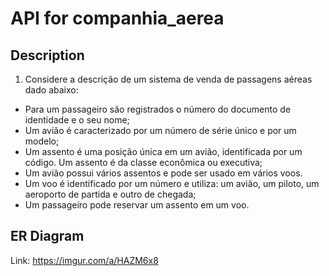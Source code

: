 # API for companhia_aerea

## Description

1. Considere a descrição de um sistema de venda de passagens aéreas dado abaixo:
* Para um passageiro são registrados o número do documento de identidade e o seu nome;
* Um avião é caracterizado por um número de série único e por um modelo;
* Um assento é uma posição única em um avião, identificada por um código. Um assento é da classe econômica ou executiva;
* Um avião possui vários assentos e pode ser usado em vários voos.
* Um voo é identificado por um número e utiliza: um avião, um piloto, um aeroporto de partida e outro de chegada;
* Um passageiro pode reservar um assento em um voo.
 
## ER Diagram
Link: https://imgur.com/a/HAZM6x8